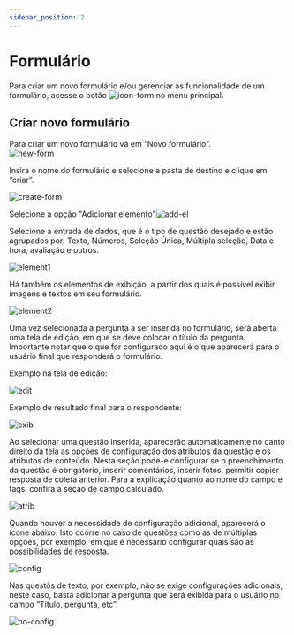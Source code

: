 ```yaml
---
sidebar_position: 2
---
```

# Formulário

Para criar um novo formulário e/ou gerenciar as funcionalidade de um formulário, acesse o botão ![icon-form](./images/icon-form.png) no menu principal.

## Criar novo formulário

Para criar um novo formulário vá em “Novo formulário”.  
![new-form](./images/new-form.png)

Insira o nome do formulário e selecione a pasta de destino e clique em “criar”.

![create-form](./images/create-form.png)

Selecione a opção "Adicionar elemento"![add-el](./images/add-el.png) 

Selecione a entrada de dados, que é o tipo de questão desejado e estão agrupados por: Texto, Números, Seleção Única, Múltipla seleção, Data e hora, avaliação e outros. 

![element1](./images/element1.png)

Há também os elementos de exibição, a partir dos quais é possível exibir imagens e textos em seu formulário.

![element2](./images/element2.png)

Uma vez selecionada a pergunta a ser inserida no formulário, será aberta uma tela de edição, em que se deve colocar o título da pergunta. Importante notar que o que for configurado aqui é o que aparecerá para o usuário final que responderá o formulário.

Exemplo na tela de edição:

![edit](./images/edit.png)

Exemplo de resultado final para o respondente:

![exib](./images/exib.png)

Ao selecionar uma questão inserida, aparecerão automaticamente no canto direito da tela as opções de configuração dos atributos da questão e os atributos de conteúdo. Nesta seção pode-e configurar se o preenchimento da questão é obrigatório, inserir comentários, inserir fotos, permitir copier resposta de coleta anterior. Para a explicação quanto ao nome do campo e tags, confira a seção de campo calculado.

![atrib](./images/atrib.png)

Quando houver a necessidade de configuração adicional, aparecerá o ícone abaixo. Isto ocorre no caso de questões como as de múltiplas opções, por exemplo, em que é necessário configurar quais são as possibilidades de resposta.

![config](./images/config.png)

Nas questõs de texto, por exemplo, não se exige configurações adicionais, neste caso, basta adicionar a pergunta que será exibida para o usuário no campo “Título, pergunta, etc”. 

![no-config](./images/no-config.png)



